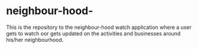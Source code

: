 # neighbour-hood-
This is the repository to the neighbour-hood watch application where a user gets to watch oor gets updated on the activities and businesses around his/her neighbourhood.
